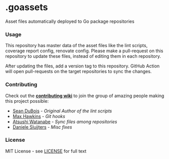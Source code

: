 # .goassets
Asset files automatically deployed to Go package repositories

### Usage
This repository has master data of the asset files like the lint scripts, coverage report config, renovate config.
Please make a pull-request on this repository to update these files, instead of editing them in each repository.

After updating the files, add a version tag to this repository.
GitHub Action will open pull-requests on the target repositories to sync the changes.

### Contributing
Check out the **[contributing wiki](https://github.com/pion/webrtc/wiki/Contributing)** to join the group of amazing people making this project possible:

* [Sean DuBois](https://github.com/Sean-Der) - *Original Author of the lint scripts*
* [Max Hawkins](https://github.com/maxhawkins) - *Git hooks*
* [Atsushi Watanabe](https://github.com/at-wat) - *Sync files among repositories*
* [Daniele Sluijters](https://github.com/daenney) - *Misc fixes*

### License
MIT License - see [LICENSE](LICENSE) for full text
